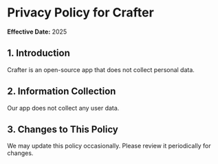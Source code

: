 # Privacy Policy for Crafter

**Effective Date:** 2025

## 1. Introduction

Crafter is an open-source app that does not collect personal data.

## 2. Information Collection

Our app does not collect any user data.

## 3. Changes to This Policy

We may update this policy occasionally. Please review it periodically for changes.
